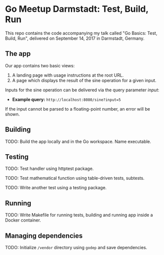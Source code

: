 # Go Meetup Darmstadt: Test, Build, Run

This repo contains the code accompanying my talk called "Go Basics: Test, Build,
Run", delivered on September 14, 2017 in Darmstadt, Germany.

## The app

Our app contains two basic views:
1. A landing page with usage instructions at the root URL.
2. A page which displays the result of the sine operation for a given input.

Inputs for the sine operation can be delivered via the query parameter *input*:
* **Example query:** `http://localhost:8080/sine?input=5`

If the input cannot be parsed to a floating-point number, an error will be
shown.

## Building

TODO: Build the app locally and in the Go workspace. Name executable.

## Testing

TODO: Test handler using httptest package.

TODO: Test mathematical function using table-driven tests, subtests.

TODO: Write another test using a testing package.

## Running

TODO: Write Makefile for running tests, building and running app inside a Docker
container.

## Managing dependencies

TODO: Initialize `/vendor` directory using `godep` and save dependencies.
